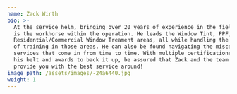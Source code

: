 ```yaml
---
name: Zack Wirth
bio: >-
  At the service helm, bringing over 20 years of experience in the field, Zack
  is the workhorse within the operation. He leads the Window Tint, PPF, and
  Residential/Commercial Window Treament areas, all while handling the majority
  of training in those areas. He can also be found navigating the miscellaneous
  services that come in from time to time. With multiple certifications under
  his belt and awards to back it up, be assured that Zack and the team will
  provide you with the best service around!
image_path: /assets/images/-24a6440.jpg
weight: 1
---
```


